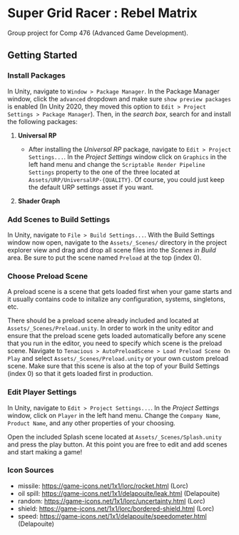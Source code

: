 # Super Grid Racer : Rebel Matrix  

Group project for Comp 476 (Advanced Game Development).   

## Getting Started

### Install Packages

In Unity, navigate to `Window > Package Manager`. In the Package Manager window, click the `advanced` dropdown and make sure `show preview packages` is enabled (In Unity 2020, they moved this option to `Edit > Project Settings > Package Manager`). Then, in the *search box*, search for and install the following packages:

1. **Universal RP**
    - After installing the *Universal RP* package, navigate to `Edit > Project Settings...`. In the *Project Settings* window click on `Graphics` in the left hand menu and change the `Scriptable Render Pipeline Settings` property to the one of the three located at `Assets/URP/UniversalRP-{QUALITY}`. Of course, you could just keep the default URP settings asset if you want.

2. **Shader Graph**

### Add Scenes to Build Settings

In Unity, navigate to `File > Build Settings...`. With the Build Settings window now open, navigate to the `Assets/_Scenes/` directory in the project explorer view and drag and drop all scene files into the *Scenes in Build* area. Be sure to put the scene named `Preload` at the top (index 0).  

### Choose Preload Scene

A preload scene is a scene that gets loaded first when your game starts and it usually contains code to initalize any configuration, systems, singletons, etc.  

There should be a preload scene already included and located at `Assets/_Scenes/Preload.unity`. In order to work in the unity editor and ensure that the preload scene gets loaded automatically before any scene that you run in the editor, you need to specify which scene is the preload scene. Navigate to `Tenacious > AutoPreloadScene > Load Preload Scene On Play` and select `Assets/_Scenes/Preload.unity` or your own custom preload scene. Make sure that this scene is also at the top of your Build Settings (index 0) so that it gets loaded first in production.  

### Edit Player Settings

In Unity, navigate to `Edit > Project Settings...`. In the *Project Settings* window, click on `Player` in the left hand menu. Change the `Company Name`, `Product Name`, and any other properties of your choosing.  

Open the included Splash scene located at `Assets/_Scenes/Splash.unity` and press the play button. At this point you are free to edit and add scenes and start making a game!


### Icon Sources
- missile: https://game-icons.net/1x1/lorc/rocket.html (Lorc)
- oil spill: https://game-icons.net/1x1/delapouite/leak.html (Delapouite)
- random: https://game-icons.net/1x1/lorc/uncertainty.html (Lorc)
- shield: https://game-icons.net/1x1/lorc/bordered-shield.html (Lorc)
- speed: https://game-icons.net/1x1/delapouite/speedometer.html (Delapouite)
